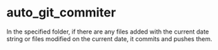 # auto_git_commiter
In the specified folder, if there are any files added with the current date string <YYYYMMDD> or files modified on the current date, it commits and pushes them.
